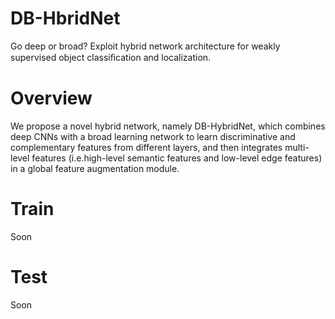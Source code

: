 # DB-HbridNet
Go deep or broad? Exploit hybrid network architecture for weakly supervised object classiﬁcation and localization.
# Overview
We propose a novel hybrid network, namely DB-HybridNet, which combines deep CNNs with a broad learning network to learn discriminative and complementary features from different layers, and then integrates multi-level features (i.e.high-level semantic features and low-level edge features) in a global feature augmentation module. 

# Train
Soon
# Test
Soon
